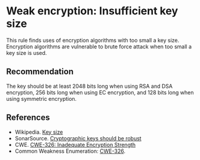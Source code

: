 # Weak encryption: Insufficient key size
This rule finds uses of encryption algorithms with too small a key size. Encryption algorithms are vulnerable to brute force attack when too small a key size is used.


## Recommendation
The key should be at least 2048 bits long when using RSA and DSA encryption, 256 bits long when using EC encryption, and 128 bits long when using symmetric encryption.


## References
* Wikipedia. [Key size](http://en.wikipedia.org/wiki/Key_size)
* SonarSource. [Cryptographic keys should be robust](https://rules.sonarsource.com/java/type/Vulnerability/RSPEC-4426)
* CWE. [CWE-326: Inadequate Encryption Strength](https://cwe.mitre.org/data/definitions/326.html)
* Common Weakness Enumeration: [CWE-326](https://cwe.mitre.org/data/definitions/326.html).
